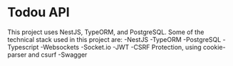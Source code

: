 # Todou API

This project uses NestJS, TypeORM, and PostgreSQL.
Some of the technical stack used in this project are:
-NestJS
-TypeORM
-PostgreSQL
-Typescript
-Websockets
-Socket.io
-JWT
-CSRF Protection, using cookie-parser and csurf
-Swagger

